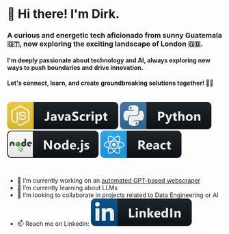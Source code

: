 <h1 align="left"> 👋 Hi there! I'm Dirk. </h1>
<h3 align="left"> A curious and energetic tech aficionado from sunny Guatemala 🇬🇹, now exploring the exciting landscape of London 🇬🇧. </h3>
<h4 align="left"> I'm deeply passionate about technology and AI, always exploring new ways to push boundaries and drive innovation.  </h4>
<h4 align ="left"> Let's connect, learn, and create groundbreaking solutions together! 🚀🌐 </h4>

<br>
<div align="left" style="margin-bottom: 10px">
  <img src="https://github.com/MikeCodesDotNET/ColoredBadges/raw/master/svg/dev/languages/js.svg" alt="js" style="max-width: 100%;">
  <img src="https://github.com/MikeCodesDotNET/ColoredBadges/raw/master/svg/dev/languages/python.svg" alt="js" style="max-width: 100%;">
  <img src="https://github.com/MikeCodesDotNET/ColoredBadges/raw/master/svg/dev/frameworks/nodejs.svg" alt="nodejs" style="max-width: 100%;">
  <img src="https://github.com/MikeCodesDotNET/ColoredBadges/raw/master/svg/dev/frameworks/react.svg" alt="react" style="max-width: 100%;">
</div>
<br>

<div align="left">
<ul >
<li> 🔭 I’m currently working on an <a href="https://github.com/dirkjbreeuwer/gpt-automated-web-scraper">automated GPT-based webscraper</a> </li>
<li> 🌱 I’m currently learning about LLMs </li>
<li> 👯 I’m looking to collaborate in projects related to Data Engineering or AI</li>
<li> 📫 Reach me on Linkedin:  <a href="https://www.linkedin.com/in/dirkbreeuwer/"><img src="https://github.com/MikeCodesDotNET/ColoredBadges/raw/master/svg/social/linkedin.svg" alt="linkedin" style="max-width: 100%;"></a></li>
</ul>
</div>


